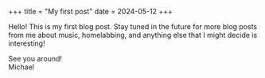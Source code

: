 +++
title = "My first post"
date = 2024-05-12
+++

Hello! This is my first blog post. Stay tuned in the future for more blog posts from me about music, homelabbing, and anything else that I might decide is interesting!

See you around!\
Michael
